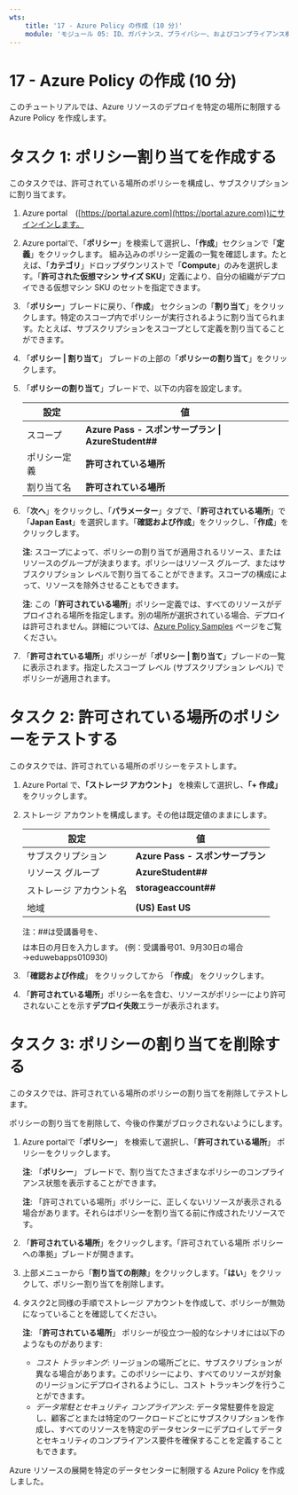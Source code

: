 ```yaml
---
wts:
    title: '17 - Azure Policy の作成 (10 分)'
    module: 'モジュール 05: ID、ガバナンス、プライバシー、およびコンプライアンス機能に関する説明'
---
```

# 17 - Azure Policy の作成 (10 分)

このチュートリアルでは、Azure リソースのデプロイを特定の場所に制限する Azure Policy を作成します。

# タスク 1: ポリシー割り当てを作成する 

このタスクでは、許可されている場所のポリシーを構成し、サブスクリプションに割り当てます。 

1. Azure portal　([https://portal.azure.com](https://portal.azure.com))にサインインします。

2. Azure portalで、「**ポリシー**」を検索して選択し、「**作成**」セクションで「**定義**」をクリックします。  組み込みのポリシー定義の一覧を確認します。たとえば、「**カテゴリ**」ドロップダウンリストで「**Compute**」のみを選択します。「**許可された仮想マシン サイズ SKU**」定義により、自分の組織がデプロイできる仮想マシン SKU のセットを指定できます。

3. 「**ポリシー**」ブレードに戻り、「**作成**」 セクションの「**割り当て**」をクリックします。特定のスコープ内でポリシーが実行されるように割り当てられます。たとえば、サブスクリプションをスコープとして定義を割り当てることができます。 

4. 「**ポリシー | 割り当て**」 ブレードの上部の「**ポリシーの割り当て**」をクリックします。

5. 「**ポリシーの割り当て**」ブレードで、以下の内容を設定します。

      | 設定 | 値 |
    | --- | --- |
    | スコープ| **Azure Pass - スポンサープラン \| AzureStudent##** |
    | ポリシー定義 | **許可されている場所** |
    | 割り当て名 | **許可されている場所** |
    
6. 「**次へ**」をクリックし、「**パラメーター**」タブで、「**許可されている場所**」で「**Japan East**」を選択します。「**確認および作成**」をクリックし、「**作成**」をクリックします。

    **注**: スコープによって、ポリシーの割り当てが適用されるリソース、またはリソースのグループが決まります。ポリシーはリソース グループ、またはサブスクリプション レベルで割り当てることができます。スコープの構成によって、リソースを除外させることもできます。

    **注**: この「**許可されている場所**」ポリシー定義では、すべてのリソースがデプロイされる場所を指定します。別の場所が選択されている場合、デプロイは許可されません。詳細については、[Azure Policy Samples](https://docs.microsoft.com/ja-jp/azure/governance/policy/samples/index) ページをご覧ください。

9. 「**許可されている場所**」ポリシーが「**ポリシー | 割り当て**」ブレードの一覧に表示されます。指定したスコープ レベル (サブスクリプション レベル) でポリシーが適用されます。

# タスク 2: 許可されている場所のポリシーをテストする

このタスクでは、許可されている場所のポリシーをテストします。 

1. Azure Portal で、**「ストレージ アカウント」** を検索して選択し、**「+ 作成」** をクリックします。

2. ストレージ アカウントを構成します。その他は既定値のままにします。 

    | 設定 | 値 |
    | --- | --- |
    | サブスクリプション | **Azure Pass - スポンサープラン** |
    | リソース グループ | **AzureStudent##** |
    | ストレージ アカウント名 | **storageaccount##$$$$** |
    | 地域 | **(US) East US** |

    注：##は受講番号を、$$$$は本日の月日を入力します。 (例：受講番号01、9月30日の場合→eduwebapps010930)

    

3. 「**確認および作成**」 をクリックしてから 「**作成**」 をクリックします。 

4. 「**許可されている場所**」ポリシー名を含む、リソースがポリシーにより許可されないことを示す**デプロイ失敗**エラーが表示されます。

# タスク 3: ポリシーの割り当てを削除する

このタスクでは、許可されている場所のポリシーの割り当てを削除してテストします。 

ポリシーの割り当てを削除して、今後の作業がブロックされないようにします。

1. Azure portalで「**ポリシー**」 を検索して選択し、「**許可されている場所**」 ポリシーをクリックします。

    **注**: 「**ポリシー**」 ブレードで、割り当てたさまざまなポリシーのコンプライアンス状態を表示することができます。

    **注**: 「許可されている場所」ポリシーに、正しくないリソースが表示される場合があります。それらはポリシーを割り当てる前に作成されたリソースです。

2. 「**許可されている場所**」をクリックします。「許可されている場所 ポリシーへの準拠」ブレードが開きます。

3. 上部メニューから「**割り当ての削除**」をクリックします。「**はい**」をクリックして、ポリシー割り当てを削除します。

4. タスク2と同様の手順でストレージ アカウントを作成して、ポリシーが無効になっていることを確認してください。

    **注**: 「**許可されている場所**」 ポリシーが役立つ一般的なシナリオには以下のようなものがあります: 
    - *コスト トラッキング*: リージョンの場所ごとに、サブスクリプションが異なる場合があります。このポリシーにより、すべてのリソースが対象のリージョンにデプロイされるようにし、コスト トラッキングを行うことができます。 
    - *データ常駐とセキュリティ コンプライアンス*: データ常駐要件を設定し、顧客ごとまたは特定のワークロードごとにサブスクリプションを作成し、すべてのリソースを特定のデータセンターにデプロイしてデータとセキュリティのコンプライアンス要件を確保することを定義することもできます。

Azure リソースの展開を特定のデータセンターに制限する Azure Policy を作成しました。
